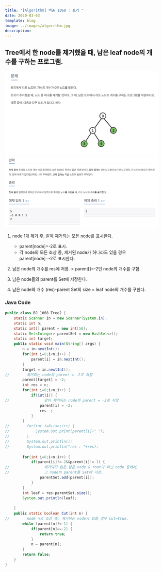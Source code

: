 ```yaml
---
title: "[Algorithm] 백준 1068 : 트리 "
date: 2020-03-03
template: blog
image: ../images/algorithm.jpg
description: 
---
```

## Tree에서 한 node를 제거했을 때, 남은 leaf node의 개수를 구하는 프로그램.

![image](./img1.png)
![image](./img2.png)

1. node 1개 제거 후, 같이 제거되는 모든 node를 표시한다.
   -  parent[node]=-2로 표시.
   -  각 node의 모든 조상 중, 제거된 node가 하나라도 있을 경우 parent[node]=-2로 표시한다.

2. 남은 node의 개수를 res에 저장. > parent[]=-2인 node의 개수를 구함.
3. 남은 node들의 parent를 Set에 저장한다.
4. 남은 node의 개수 (res)-parent Set의 size = leaf node의 개수를 구한다.

### Java Code

```java
public class BJ_1068_Tree2 {
    static Scanner in = new Scanner(System.in);
    static int n;
    static int[] parent = new int[50];
    static Set<Integer> parentSet = new HashSet<>();
    static int target;
    public static void main(String[] args) {
        n = in.nextInt();
        for(int i=0;i<n;i++) {
            parent[i] = in.nextInt();
        }
        target = in.nextInt();
//        제거되는 node의 parent = -2로 저장
        parent[target] = -2;
        int res = n;
        for(int i=0;i<n;i++) {
            if(Cut(i)) {
//                같이 제거되는 node의 parent = -2로 저장
                parent[i] = -2;
                res--;
            }
        }
//        for(int i=0;i<n;i++) {
//            System.out.print(parent[i]+" ");
//        }
//        System.out.println();
//        System.out.println("res : "+res);

        for(int i=0;i<n;i++) {
            if(parent[i]!=-2&&parent[i]!=-1) {
//                제거되지 않은 남은 node & root가 아닌 node 중에서,
//                그 node의 parent를 Set에 저장.
                parentSet.add(parent[i]);
            }
        }
        int leaf = res-parentSet.size();
        System.out.println(leaf);

    }
    public static boolean Cut(int n) {
//        node n의 조상 중, 제거되는 node가 있을 경우 Cut=true.
        while (parent[n]!=-1) {
            if(parent[n]==-2) {
                return true;
            }
            n = parent[n];
        }
        return false;
    }
}
```


